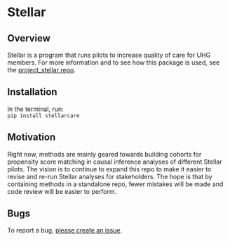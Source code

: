 # Stellar

## Overview

Stellar is a program that runs pilots to increase quality of care for UHG members. For more information and to see how this package is used, see the [project_stellar repo](https://github.com/optum-labs/project_stellar).

## Installation

In the terminal, run: <br>
`pip install stellarcare`

## Motivation

Right now, methods are mainly geared towards building cohorts for propensity score matching in causal inference analyses of different Stellar pilots. The vision is to continue to expand this repo to make it easier to revise and re-run Stellar analyses for stakeholders. The hope is that by containing methods in a standalone repo, fewer mistakes will be made and code review will be easier to perform.

## Bugs
To report a bug, [please create an issue](https://github.com/optum-labs/stellar/issues).
